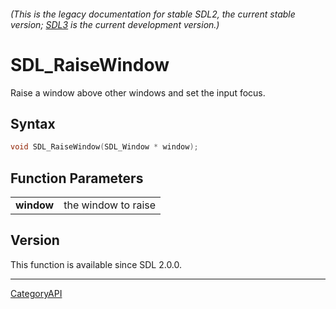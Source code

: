 ###### (This is the legacy documentation for stable SDL2, the current stable version; [SDL3](https://wiki.libsdl.org/SDL3/) is the current development version.)
# SDL_RaiseWindow

Raise a window above other windows and set the input focus.

## Syntax

```c
void SDL_RaiseWindow(SDL_Window * window);

```

## Function Parameters

|                |                     |
| -------------- | ------------------- |
| **window**     | the window to raise |

## Version

This function is available since SDL 2.0.0.

----
[CategoryAPI](CategoryAPI.md)
